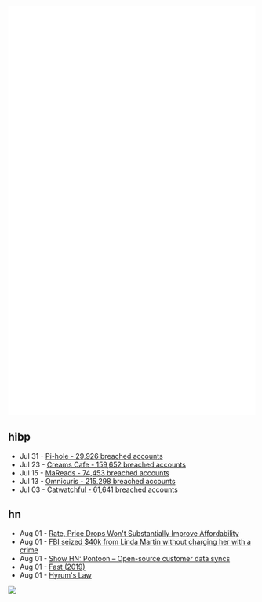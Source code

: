 ![Metrics](https://raw.githubusercontent.com/phixion/phixion/master/metrics.svg)

## hibp

<!--
for https://github.com/phixion/phixion/blob/main/.github/workflows/feeds.yml
-->
<!--START_SECTION:haveibeenpwnd-->
- Jul 31 - [Pi-hole - 29,926 breached accounts](https://haveibeenpwned.com/Breach/ThePi-Hole)
- Jul 23 - [Creams Cafe - 159,652 breached accounts](https://haveibeenpwned.com/Breach/CreamsCafe)
- Jul 15 - [MaReads - 74,453 breached accounts](https://haveibeenpwned.com/Breach/MaReads)
- Jul 13 - [Omnicuris - 215,298 breached accounts](https://haveibeenpwned.com/Breach/Omnicuris)
- Jul 03 - [Catwatchful - 61,641 breached accounts](https://haveibeenpwned.com/Breach/Catwatchful)
<!--END_SECTION:haveibeenpwnd-->

## hn

<!--
for https://github.com/phixion/phixion/blob/main/.github/workflows/feeds.yml
-->
<!--START_SECTION:hn-->
- Aug 01 - [Rate, Price Drops Won't Substantially Improve Affordability](https://www.zillow.com/research/rate-drops-35389/)
- Aug 01 - [FBI seized $40k from Linda Martin without charging her with a crime](https://reason.com/2025/07/28/the-fbi-took-her-40000-without-explaining-why-she-fought-back-and-lost/)
- Aug 01 - [Show HN: Pontoon – Open-source customer data syncs](https://github.com/pontoon-data/Pontoon)
- Aug 01 - [Fast (2019)](https://patrickcollison.com/fast)
- Aug 01 - [Hyrum's Law](https://www.hyrumslaw.com)
<!--END_SECTION:hn-->

<!--
for https://yhype.me
-->
![](https://hit.yhype.me/github/profile?user_id=13013670)
